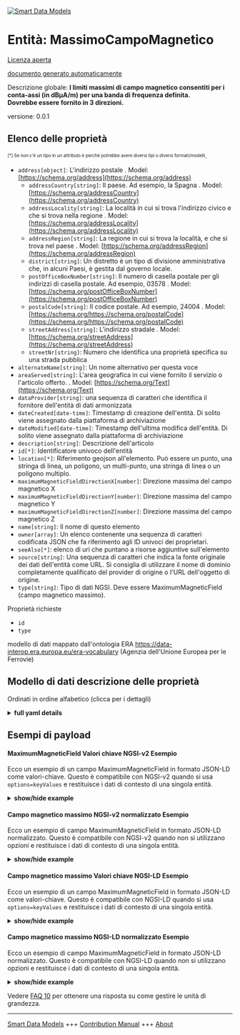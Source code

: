 <!-- 10-Header -->    
[![Smart Data Models](https://smartdatamodels.org/wp-content/uploads/2022/01/SmartDataModels_logo.png "Logo")](https://smartdatamodels.org)    
Entità: MassimoCampoMagnetico    
=============================<!-- /10-Header -->    
<!-- 15-License -->    
[Licenza aperta](https://github.com/smart-data-models//dataModel.ERA/blob/master/MaximumMagneticField/LICENSE.md)    
[documento generato automaticamente](https://docs.google.com/presentation/d/e/2PACX-1vTs-Ng5dIAwkg91oTTUdt8ua7woBXhPnwavZ0FxgR8BsAI_Ek3C5q97Nd94HS8KhP-r_quD4H0fgyt3/pub?start=false&loop=false&delayms=3000#slide=id.gb715ace035_0_60)    
<!-- /15-License -->    
<!-- 20-Description -->    
Descrizione globale: **I limiti massimi di campo magnetico consentiti per i conta-assi (in dBµA/m) per una banda di frequenza definita.    
Dovrebbe essere fornito in 3 direzioni.**    
versione: 0.0.1    
<!-- /20-Description -->    
<!-- 30-PropertiesList -->    
## Elenco delle proprietà    
<sup><sub>[*] Se non c'è un tipo in un attributo è perché potrebbe avere diversi tipi o diversi formati/modelli</sub></sup>.    
- `address[object]`: L'indirizzo postale  . Model: [https://schema.org/address](https://schema.org/address)	- `addressCountry[string]`: Il paese. Ad esempio, la Spagna  . Model: [https://schema.org/addressCountry](https://schema.org/addressCountry)    
	- `addressLocality[string]`: La località in cui si trova l'indirizzo civico e che si trova nella regione  . Model: [https://schema.org/addressLocality](https://schema.org/addressLocality)    
	- `addressRegion[string]`: La regione in cui si trova la località, e che si trova nel paese  . Model: [https://schema.org/addressRegion](https://schema.org/addressRegion)    
	- `district[string]`: Un distretto è un tipo di divisione amministrativa che, in alcuni Paesi, è gestita dal governo locale.      
	- `postOfficeBoxNumber[string]`: Il numero di casella postale per gli indirizzi di casella postale. Ad esempio, 03578  . Model: [https://schema.org/postOfficeBoxNumber](https://schema.org/postOfficeBoxNumber)    
	- `postalCode[string]`: Il codice postale. Ad esempio, 24004  . Model: [https://schema.org/https://schema.org/postalCode](https://schema.org/https://schema.org/postalCode)    
	- `streetAddress[string]`: L'indirizzo stradale  . Model: [https://schema.org/streetAddress](https://schema.org/streetAddress)    
	- `streetNr[string]`: Numero che identifica una proprietà specifica su una strada pubblica      
- `alternateName[string]`: Un nome alternativo per questa voce  - `areaServed[string]`: L'area geografica in cui viene fornito il servizio o l'articolo offerto.  . Model: [https://schema.org/Text](https://schema.org/Text)- `dataProvider[string]`: una sequenza di caratteri che identifica il fornitore dell'entità di dati armonizzata  - `dateCreated[date-time]`: Timestamp di creazione dell'entità. Di solito viene assegnato dalla piattaforma di archiviazione  - `dateModified[date-time]`: Timestamp dell'ultima modifica dell'entità. Di solito viene assegnato dalla piattaforma di archiviazione  - `description[string]`: Descrizione dell'articolo  - `id[*]`: Identificatore univoco dell'entità  - `location[*]`: Riferimento geojson all'elemento. Può essere un punto, una stringa di linea, un poligono, un multi-punto, una stringa di linea o un poligono multiplo.  - `maximumMagneticFieldDirectionX[number]`: Direzione massima del campo magnetico X  - `maximumMagneticFieldDirectionY[number]`: Direzione massima del campo magnetico Y  - `maximumMagneticFieldDirectionZ[number]`: Direzione massima del campo magnetico Z  - `name[string]`: Il nome di questo elemento  - `owner[array]`: Un elenco contenente una sequenza di caratteri codificata JSON che fa riferimento agli ID univoci dei proprietari.  - `seeAlso[*]`: elenco di uri che puntano a risorse aggiuntive sull'elemento  - `source[string]`: Una sequenza di caratteri che indica la fonte originale dei dati dell'entità come URL. Si consiglia di utilizzare il nome di dominio completamente qualificato del provider di origine o l'URL dell'oggetto di origine.  - `type[string]`: Tipo di dati NGSI. Deve essere MaximumMagneticField (campo magnetico massimo).  <!-- /30-PropertiesList -->    
<!-- 35-RequiredProperties -->    
Proprietà richieste    
- `id`  - `type`  <!-- /35-RequiredProperties -->    
<!-- 40-RequiredProperties -->    
modello di dati mappato dall'ontologia ERA https://data-interop.era.europa.eu/era-vocabulary (Agenzia dell'Unione Europea per le Ferrovie)    
<!-- /40-RequiredProperties -->    
<!-- 50-DataModelHeader -->    
## Modello di dati descrizione delle proprietà    
Ordinati in ordine alfabetico (clicca per i dettagli)    
<!-- /50-DataModelHeader -->    
<!-- 60-ModelYaml -->    
<details><summary><strong>full yaml details</strong></summary>      
```yaml    
MaximumMagneticField:      
  description: |-      
    The maximum magnetic field limits allowed for axle counters (in dBµA/m) for a defined frequency band.      
    It should be provided in 3 directions.      
  properties:      
    address:      
      description: The mailing address      
      properties:      
        addressCountry:      
          description: 'The country. For example, Spain'      
          type: string      
          x-ngsi:      
            model: https://schema.org/addressCountry      
            type: Property      
        addressLocality:      
          description: 'The locality in which the street address is, and which is in the region'      
          type: string      
          x-ngsi:      
            model: https://schema.org/addressLocality      
            type: Property      
        addressRegion:      
          description: 'The region in which the locality is, and which is in the country'      
          type: string      
          x-ngsi:      
            model: https://schema.org/addressRegion      
            type: Property      
        district:      
          description: 'A district is a type of administrative division that, in some countries, is managed by the local government'      
          type: string      
          x-ngsi:      
            type: Property      
        postOfficeBoxNumber:      
          description: 'The post office box number for PO box addresses. For example, 03578'      
          type: string      
          x-ngsi:      
            model: https://schema.org/postOfficeBoxNumber      
            type: Property      
        postalCode:      
          description: 'The postal code. For example, 24004'      
          type: string      
          x-ngsi:      
            model: https://schema.org/https://schema.org/postalCode      
            type: Property      
        streetAddress:      
          description: The street address      
          type: string      
          x-ngsi:      
            model: https://schema.org/streetAddress      
            type: Property      
        streetNr:      
          description: Number identifying a specific property on a public street      
          type: string      
          x-ngsi:      
            type: Property      
      type: object      
      x-ngsi:      
        model: https://schema.org/address      
        type: Property      
    alternateName:      
      description: An alternative name for this item      
      type: string      
      x-ngsi:      
        type: Property      
    areaServed:      
      description: The geographic area where a service or offered item is provided      
      type: string      
      x-ngsi:      
        model: https://schema.org/Text      
        type: Property      
    dataProvider:      
      description: A sequence of characters identifying the provider of the harmonised data entity      
      type: string      
      x-ngsi:      
        type: Property      
    dateCreated:      
      description: Entity creation timestamp. This will usually be allocated by the storage platform      
      format: date-time      
      type: string      
      x-ngsi:      
        type: Property      
    dateModified:      
      description: Timestamp of the last modification of the entity. This will usually be allocated by the storage platform      
      format: date-time      
      type: string      
      x-ngsi:      
        type: Property      
    description:      
      description: A description of this item      
      type: string      
      x-ngsi:      
        type: Property      
    id:      
      anyOf:      
        - description: Identifier format of any NGSI entity      
          maxLength: 256      
          minLength: 1      
          pattern: ^[\w\-\.\{\}\$\+\*\[\]`|~^@!,:\\]+$      
          type: string      
          x-ngsi:      
            type: Property      
        - description: Identifier format of any NGSI entity      
          format: uri      
          type: string      
          x-ngsi:      
            type: Property      
      description: Unique identifier of the entity      
      x-ngsi:      
        type: Property      
    location:      
      description: 'Geojson reference to the item. It can be Point, LineString, Polygon, MultiPoint, MultiLineString or MultiPolygon'      
      oneOf:      
        - description: Geojson reference to the item. Point      
          properties:      
            bbox:      
              items:      
                type: number      
              minItems: 4      
              type: array      
            coordinates:      
              items:      
                type: number      
              minItems: 2      
              type: array      
            type:      
              enum:      
                - Point      
              type: string      
          required:      
            - type      
            - coordinates      
          title: GeoJSON Point      
          type: object      
          x-ngsi:      
            type: GeoProperty      
        - description: Geojson reference to the item. LineString      
          properties:      
            bbox:      
              items:      
                type: number      
              minItems: 4      
              type: array      
            coordinates:      
              items:      
                items:      
                  type: number      
                minItems: 2      
                type: array      
              minItems: 2      
              type: array      
            type:      
              enum:      
                - LineString      
              type: string      
          required:      
            - type      
            - coordinates      
          title: GeoJSON LineString      
          type: object      
          x-ngsi:      
            type: GeoProperty      
        - description: Geojson reference to the item. Polygon      
          properties:      
            bbox:      
              items:      
                type: number      
              minItems: 4      
              type: array      
            coordinates:      
              items:      
                items:      
                  items:      
                    type: number      
                  minItems: 2      
                  type: array      
                minItems: 4      
                type: array      
              type: array      
            type:      
              enum:      
                - Polygon      
              type: string      
          required:      
            - type      
            - coordinates      
          title: GeoJSON Polygon      
          type: object      
          x-ngsi:      
            type: GeoProperty      
        - description: Geojson reference to the item. MultiPoint      
          properties:      
            bbox:      
              items:      
                type: number      
              minItems: 4      
              type: array      
            coordinates:      
              items:      
                items:      
                  type: number      
                minItems: 2      
                type: array      
              type: array      
            type:      
              enum:      
                - MultiPoint      
              type: string      
          required:      
            - type      
            - coordinates      
          title: GeoJSON MultiPoint      
          type: object      
          x-ngsi:      
            type: GeoProperty      
        - description: Geojson reference to the item. MultiLineString      
          properties:      
            bbox:      
              items:      
                type: number      
              minItems: 4      
              type: array      
            coordinates:      
              items:      
                items:      
                  items:      
                    type: number      
                  minItems: 2      
                  type: array      
                minItems: 2      
                type: array      
              type: array      
            type:      
              enum:      
                - MultiLineString      
              type: string      
          required:      
            - type      
            - coordinates      
          title: GeoJSON MultiLineString      
          type: object      
          x-ngsi:      
            type: GeoProperty      
        - description: Geojson reference to the item. MultiLineString      
          properties:      
            bbox:      
              items:      
                type: number      
              minItems: 4      
              type: array      
            coordinates:      
              items:      
                items:      
                  items:      
                    items:      
                      type: number      
                    minItems: 2      
                    type: array      
                  minItems: 4      
                  type: array      
                type: array      
              type: array      
            type:      
              enum:      
                - MultiPolygon      
              type: string      
          required:      
            - type      
            - coordinates      
          title: GeoJSON MultiPolygon      
          type: object      
          x-ngsi:      
            type: GeoProperty      
      x-ngsi:      
        type: GeoProperty      
    maximumMagneticFieldDirectionX:      
      description: Maximum magnetic field direction X      
      type: number      
      x-ngsi:      
        type: Property      
    maximumMagneticFieldDirectionY:      
      description: Maximum magnetic field direction Y      
      type: number      
      x-ngsi:      
        type: Property      
    maximumMagneticFieldDirectionZ:      
      description: Maximum magnetic field direction Z      
      type: number      
      x-ngsi:      
        type: Property      
    name:      
      description: The name of this item      
      type: string      
      x-ngsi:      
        type: Property      
    owner:      
      description: A List containing a JSON encoded sequence of characters referencing the unique Ids of the owner(s)      
      items:      
        anyOf:      
          - description: Identifier format of any NGSI entity      
            maxLength: 256      
            minLength: 1      
            pattern: ^[\w\-\.\{\}\$\+\*\[\]`|~^@!,:\\]+$      
            type: string      
            x-ngsi:      
              type: Property      
          - description: Identifier format of any NGSI entity      
            format: uri      
            type: string      
            x-ngsi:      
              type: Property      
        description: Unique identifier of the entity      
        x-ngsi:      
          type: Property      
      type: array      
      x-ngsi:      
        type: Property      
    seeAlso:      
      description: list of uri pointing to additional resources about the item      
      oneOf:      
        - items:      
            format: uri      
            type: string      
          minItems: 1      
          type: array      
        - format: uri      
          type: string      
      x-ngsi:      
        type: Property      
    source:      
      description: 'A sequence of characters giving the original source of the entity data as a URL. Recommended to be the fully qualified domain name of the source provider, or the URL to the source object'      
      type: string      
      x-ngsi:      
        type: Property      
    type:      
      description: NGSI data type. It has to be MaximumMagneticField      
      enum:      
        - MaximumMagneticField      
      type: string      
      x-ngsi:      
        type: Property      
  required:      
    - id      
    - type      
  type: object      
  x-derived-from: http://data.europa.eu/949/MaximumMagneticField      
  x-disclaimer: 'Redistribution and use in source and binary forms, with or without modification, are permitted  provided that the license conditions are met. Copyleft (c) 2023 Contributors to Smart Data Models Program'      
  x-license-url: https://github.com/smart-data-models/dataModel.ERA/blob/master/MaximumMagneticField/LICENSE.md      
  x-model-schema: https://smart-data-models.github.io/dataModel.ERA/Certificate/schema.json      
  x-model-tags: 'ERA vocabulary, railway, train'      
  x-version: 0.0.1      
```    
</details>      
<!-- /60-ModelYaml -->    
<!-- 70-MiddleNotes -->    
<!-- /70-MiddleNotes -->    
<!-- 80-Examples -->    
## Esempi di payload    
#### MaximumMagneticField Valori chiave NGSI-v2 Esempio    
Ecco un esempio di un campo MaximumMagneticField in formato JSON-LD come valori-chiave. Questo è compatibile con NGSI-v2 quando si usa `options=keyValues` e restituisce i dati di contesto di una singola entità.    
<details><summary><strong>show/hide example</strong></summary>      
```json  
{  
  "id": "urn:ngsi-ld:MaximumMagneticField:id:RBVW:96380852",  
  "dateCreated": "1992-07-01T01:29:02Z",  
  "dateModified": "2022-07-21T07:13:50Z",  
  "source": "Method modern phone whatever thing. Discussion example your dog fund serv",  
  "name": "Nothing church tonight church do",  
  "alternateName": "Near second chance respond energy. Within try notice oil. Almost either worker school game list improve.",  
  "description": "Difficu",  
  "dataProvider": "Protect relationship almost movie hand when. End foot woman military appear manage meet long. Threat r",  
  "owner": [  
    "urn:ngsi-ld:MaximumMagneticField:items:VXOI:93063711",  
    "urn:ngsi-ld:MaximumMagneticField:items:YGLS:61846331"  
  ],  
  "seeAlso": [  
    "urn:ngsi-ld:MaximumMagneticField:items:LSEW:60720157"  
  ],  
  "location": {  
    "type": "Point",  
    "coordinates": [  
      12.1959295,  
      -80.960856  
    ]  
  },  
  "address": {  
    "streetAddress": "Number nature rock important pull. Much concern up certainly p",  
    "addressLocality": "Region may realize sign my. Wester",  
    "addressRegion": "Project resource recent require bank sell. Similar finish audience end.",  
    "addressCountry": "Experience institution case officer. Window section area information. College or sport charge remember thing give.",  
    "postalCode": "Season check including hard light skill. Firm town nice. Letter",  
    "postOfficeBoxNumber": "Fire gun push somebody concern pretty away what. Bit hotel say discuss. Small similar common whether painting stock.",  
    "streetNr": "Series baby such probably cell court. Pretty value still sit chance party. Dra",  
    "district": "Allow site finally evidence green."  
  },  
  "areaServed": "Employee they catch fight suggest. Executive positive eight piece.",  
  "type": "MaximumMagneticField",  
  "maximumMagneticFieldDirectionX": 864,  
  "maximumMagneticFieldDirectionY": 864,  
  "maximumMagneticFieldDirectionZ": 864,  
  "context": [  
    "https://raw.githubusercontent.com/smart-data-models/dataModel.ERA/master/context.jsonld"  
  ]  
}  
```  
</details>    
#### Campo magnetico massimo NGSI-v2 normalizzato Esempio    
Ecco un esempio di campo MaximumMagneticField in formato JSON-LD normalizzato. Questo è compatibile con NGSI-v2 quando non si utilizzano opzioni e restituisce i dati di contesto di una singola entità.    
<details><summary><strong>show/hide example</strong></summary>      
```json  
{  
  "id": "urn:ngsi-ld:MaximumMagneticField:id:RBVW:96380852",  
  "dateCreated": {  
    "type": "DateTime",  
    "value": "1992-07-01T01:29:02Z"  
  },  
  "dateModified": {  
    "type": "DateTime",  
    "value": "2022-07-21T07:13:50Z"  
  },  
  "source": {  
    "type": "Text",  
    "value": "Method modern phone whatever thing. Discussion example your dog fund serv"  
  },  
  "name": {  
    "type": "Text",  
    "value": "Nothing church tonight church do"  
  },  
  "alternateName": {  
    "type": "Text",  
    "value": "Near second chance respond energy. Within try notice oil. Almost either worker school game list improve."  
  },  
  "description": {  
    "type": "Text",  
    "value": "Difficu"  
  },  
  "dataProvider": {  
    "type": "Text",  
    "value": "Protect relationship almost movie hand when. End foot woman military appear manage meet long. Threat r"  
  },  
  "owner": {  
    "type": "StructuredValue",  
    "value": [  
      "urn:ngsi-ld:MaximumMagneticField:items:VXOI:93063711",  
      "urn:ngsi-ld:MaximumMagneticField:items:YGLS:61846331"  
    ]  
  },  
  "seeAlso": {  
    "type": "StructuredValue",  
    "value": [  
      "urn:ngsi-ld:MaximumMagneticField:items:LSEW:60720157"  
    ]  
  },  
  "location": {  
    "type": "geo:json",  
    "value": {  
      "type": "Point",  
      "coordinates": [  
        12.1959295,  
        -80.960856  
      ]  
    }  
  },  
  "address": {  
    "type": "StructuredValue",  
    "value": {  
      "streetAddress": "Number nature rock important pull. Much concern up certainly p",  
      "addressLocality": "Region may realize sign my. Wester",  
      "addressRegion": "Project resource recent require bank sell. Similar finish audience end.",  
      "addressCountry": "Experience institution case officer. Window section area information. College or sport charge remember thing give.",  
      "postalCode": "Season check including hard light skill. Firm town nice. Letter",  
      "postOfficeBoxNumber": "Fire gun push somebody concern pretty away what. Bit hotel say discuss. Small similar common whether painting stock.",  
      "streetNr": "Series baby such probably cell court. Pretty value still sit chance party. Dra",  
      "district": "Allow site finally evidence green."  
    }  
  },  
  "areaServed": {  
    "type": "Text",  
    "value": "Employee they catch fight suggest. Executive positive eight piece."  
  },  
  "type": "MaximumMagneticField",  
  "maximumMagneticFieldDirectionX": {  
    "type": "Number",  
    "value": 864  
  },  
  "maximumMagneticFieldDirectionY": {  
    "type": "Number",  
    "value": 864  
  },  
  "maximumMagneticFieldDirectionZ": {  
    "type": "Number",  
    "value": 864  
  },  
  "context": {  
    "type": "StructuredValue",  
    "value": [  
      "https://raw.githubusercontent.com/smart-data-models/dataModel.ERA/master/context.jsonld"  
    ]  
  }  
}  
```  
</details>    
#### Campo magnetico massimo Valori chiave NGSI-LD Esempio    
Ecco un esempio di un campo MaximumMagneticField in formato JSON-LD come valori-chiave. Questo è compatibile con NGSI-LD quando si usa `options=keyValues` e restituisce i dati di contesto di una singola entità.    
<details><summary><strong>show/hide example</strong></summary>      
```json  
{  
  "id": "urn:ngsi-ld:MaximumMagneticField:id:RBVW:96380852",  
  "dateCreated": "1992-07-01T01:29:02Z",  
  "dateModified": "2022-07-21T07:13:50Z",  
  "source": "Method modern phone whatever thing. Discussion example your dog fund serv",  
  "name": "Nothing church tonight church do",  
  "alternateName": "Near second chance respond energy. Within try notice oil. Almost either worker school game list improve.",  
  "description": "Difficu",  
  "dataProvider": "Protect relationship almost movie hand when. End foot woman military appear manage meet long. Threat r",  
  "owner": [  
    "urn:ngsi-ld:MaximumMagneticField:items:VXOI:93063711",  
    "urn:ngsi-ld:MaximumMagneticField:items:YGLS:61846331"  
  ],  
  "seeAlso": [  
    "urn:ngsi-ld:MaximumMagneticField:items:LSEW:60720157"  
  ],  
  "location": {  
    "type": "Point",  
    "coordinates": [  
      12.1959295,  
      -80.960856  
    ]  
  },  
  "address": {  
    "streetAddress": "Number nature rock important pull. Much concern up certainly p",  
    "addressLocality": "Region may realize sign my. Wester",  
    "addressRegion": "Project resource recent require bank sell. Similar finish audience end.",  
    "addressCountry": "Experience institution case officer. Window section area information. College or sport charge remember thing give.",  
    "postalCode": "Season check including hard light skill. Firm town nice. Letter",  
    "postOfficeBoxNumber": "Fire gun push somebody concern pretty away what. Bit hotel say discuss. Small similar common whether painting stock.",  
    "streetNr": "Series baby such probably cell court. Pretty value still sit chance party. Dra",  
    "district": "Allow site finally evidence green."  
  },  
  "areaServed": "Employee they catch fight suggest. Executive positive eight piece.",  
  "type": "MaximumMagneticField",  
  "maximumMagneticFieldDirectionX": 864,  
  "maximumMagneticFieldDirectionY": 864,  
  "maximumMagneticFieldDirectionZ": 864,  
  "@context": [  
    "https://smartdatamodels.org/context.jsonld"  
  ],  
  "context": [  
    "https://raw.githubusercontent.com/smart-data-models/dataModel.ERA/master/context.jsonld"  
  ]  
}  
```  
</details>    
#### Campo magnetico massimo NGSI-LD normalizzato Esempio    
Ecco un esempio di campo MaximumMagneticField in formato JSON-LD normalizzato. Questo è compatibile con NGSI-LD quando non si utilizzano opzioni e restituisce i dati di contesto di una singola entità.    
<details><summary><strong>show/hide example</strong></summary>      
```json  
{  
  "id": "urn:ngsi-ld:MaximumMagneticField:id:XYSL:59916457",  
  "dateCreated": {  
    "type": "Property",  
    "value": {  
      "@type": "DateTime",  
      "@value": "2011-01-17T00:20:24Z"  
    }  
  },  
  "dateModified": {  
    "type": "Property",  
    "value": {  
      "@type": "DateTime",  
      "@value": "1971-04-03T19:24:25Z"  
    }  
  },  
  "source": {  
    "type": "Property",  
    "value": "Seek material four bed eat foot four cut. Industry medical human yet collection."  
  },  
  "name": {  
    "type": "Property",  
    "value": "Everyone safe interesting eat. Again might live manager. Surf"  
  },  
  "alternateName": {  
    "type": "Property",  
    "value": "Here people p"  
  },  
  "description": {  
    "type": "Property",  
    "value": "Activity treat its in. Also step board might truth small interesting."  
  },  
  "dataProvider": {  
    "type": "Property",  
    "value": "Article care radio win program responsibility water. South expect yard past most team. Raise population since meet between set."  
  },  
  "owner": {  
    "type": "Property",  
    "value": [  
      "urn:ngsi-ld:MaximumMagneticField:items:QGWL:53478074",  
      "urn:ngsi-ld:MaximumMagneticField:items:IBUO:48085735"  
    ]  
  },  
  "seeAlso": {  
    "type": "Property",  
    "value": [  
      "urn:ngsi-ld:MaximumMagneticField:items:XXHU:41714471"  
    ]  
  },  
  "location": {  
    "type": "Property",  
    "value": {  
      "type": "Point",  
      "coordinates": [  
        -8.077867,  
        60.671442  
      ]  
    }  
  },  
  "address": {  
    "type": "Property",  
    "value": {  
      "streetAddress": "West trial language field. Stock high senior success go whole.",  
      "addressLocality": "Community catch mission perhaps especially option degree. Create option part not return draw identify art. Success relate series according.",  
      "addressRegion": "List successful a during loss nor. Conference hit well far f",  
      "addressCountry": "Our seem scientist. Hot group true design season crime. Far safe miss doctor.",  
      "postalCode": "Interesting top success try.",  
      "postOfficeBoxNumber": "Huge foot truth ball. ",  
      "streetNr": "Land need cold question.",  
      "district": "Throughout way floor believe movie. Off police in begin. Whatever heart half or already window."  
    }  
  },  
  "areaServed": {  
    "type": "Property",  
    "value": "Say already life discuss determine heart. Edge someone parent all her down."  
  },  
  "type": "MaximumMagneticField",  
  "maximumMagneticFieldDirectionX": {  
    "type": "Property",  
    "value": 671  
  },  
  "maximumMagneticFieldDirectionY": {  
    "type": "Property",  
    "value": 707  
  },  
  "maximumMagneticFieldDirectionZ": {  
    "type": "Property",  
    "value": 262  
  },  
  "@context": [  
    "https://smartdatamodels.org/context.jsonld"  
  ],  
  "context": [  
    "https://raw.githubusercontent.com/smart-data-models/dataModel.ERA/master/context.jsonld"  
  ]  
}  
```  
</details><!-- /80-Examples -->    
<!-- 90-FooterNotes -->    
<!-- /90-FooterNotes -->    
<!-- 95-Units -->    
Vedere [FAQ 10](https://smartdatamodels.org/index.php/faqs/) per ottenere una risposta su come gestire le unità di grandezza.    
<!-- /95-Units -->    
<!-- 97-LastFooter -->    
---    
[Smart Data Models](https://smartdatamodels.org) +++ [Contribution Manual](https://bit.ly/contribution_manual) +++ [About](https://bit.ly/Introduction_SDM)<!-- /97-LastFooter -->    
